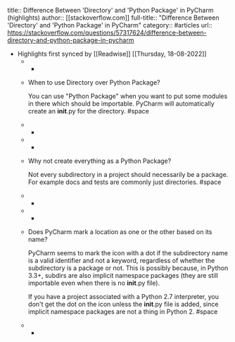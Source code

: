 title:: Difference Between 'Directory' and 'Python Package' in PyCharm (highlights)
author:: [[stackoverflow.com]]
full-title:: "Difference Between 'Directory' and 'Python Package' in PyCharm"
category:: #articles
url:: https://stackoverflow.com/questions/57317624/difference-between-directory-and-python-package-in-pycharm

- Highlights first synced by [[Readwise]] [[Thursday, 18-08-2022]]
	- -
	- When to use Directory over Python Package?
	  
	  
	  You can use "Python Package" when you want to put some modules in there which should be importable. PyCharm will automatically create an __init__.py for the directory. #space
	- -
	- -
	- Why not create everything as a Python Package?
	  
	  
	  Not every subdirectory in a project should necessarily be a package.  For example docs and tests are commonly just directories. #space
	- -
	- -
	- Does PyCharm mark a location as one or the other based on its name?
	  
	  
	  PyCharm seems to mark the icon with a dot if the subdirectory name is a valid identifier and not a keyword, regardless of whether the subdirectory is a package or not. This is possibly because, in Python 3.3+, subdirs are also implicit namespace packages (they are still importable even when there is no __init__.py file).
	  
	  If you have a project associated with a Python 2.7 interpreter, you don't get the dot on the icon unless the __init__.py file is added, since implicit namespace packages are not a thing in Python 2. #space
	- -